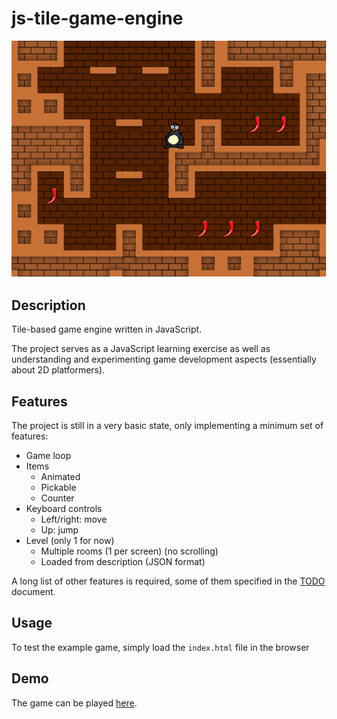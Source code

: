 # js-tile-game-engine

![screenshot](docs/screenshot.png "Demo")

## Description

Tile-based game engine written in JavaScript.

The project serves as a JavaScript learning exercise as well as understanding and experimenting game development aspects (essentially about 2D platformers).


## Features

The project is still in a very basic state, only implementing a minimum set of features:

* Game loop
* Items
    * Animated
    * Pickable
    * Counter
* Keyboard controls
    * Left/right: move
    * Up: jump
* Level (only 1 for now)
    * Multiple rooms (1 per screen) (no scrolling)
    * Loaded from description (JSON format)

A long list of other features is required, some of them specified in the [TODO](TODO.md) document.


## Usage

To test the example game, simply load the ```index.html``` file in the browser


## Demo

The game can be played [here](https://2-rec.github.io/js-tile-game-engine/).
